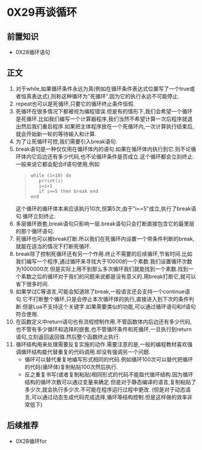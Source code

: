 # 0X29再谈循环
## 前置知识
* 0X28循环语句
## 正文
1. 对于while,如果循环条件永远为真(例如在循环条件表达式位置写了一个true或者恒真表达式),则称这种循环为"死循环".因为它的执行永远不可能停止.
2. repeat也可以是死循环,只要它的循环终止条件恒假.
3. 死循环在很多情况下都被视为编程错误.但是有的情形下,我们会希望一个循环是死循环.比如我们编写一个计算器程序,我们当然不希望计算一次后程序就退出然后我们重启程序.如果把主体程序放在一个死循环内,一次计算执行结束后,就会开始新一轮的等待输入和计算.
4. 为了让死循环可控,我们需要引入break语句.
5. break语句是一种仅仅用在循环体内的语句.如果在循环体内执行到它.则不论循环体内它后边还有多少代码,也不论循环条件是否成立.这个循环都会立刻终止.一般来说它都会配合if语句使用,例如
    >```
    >while (i<10) do 
    >    prrint(i)
    >    i=i+1
    >    if i==5 then break end
    >end
    >```
    这个循环的循环体本来应该执行10次,但第5次,由于"i==5"成立,执行了break语句.循环立刻终止.
6. 多层循环嵌套,break语句只影响一层.break语句只会打断直接包含它的最里层的那个循环语句.
7. 死循环也可以被break打断.所以我们在死循环内设置一个带条件判断的break,就能在适当的情况下打断死循环.
8. break除了控制死循环还有另一个作用.终止不需要的后续循环,节省时间.比如我们编写一个程序,通过循环来寻找大于10000的一个素数.我们设置循环次数为1000000次.但是实际上用不到那么多次循环我们就能找到一个素数.找到一个素数之后的循环对于我们的问题来说都是没有意义的.用break打断它,就可以省下很多时间.
9. 如果学过C等语言,可能会知道除了break,一般语言还会支持一个continue语句.它不打断整个循环,只是会停止本次循环体的执行,直接进入到下次的条件判断.但是Lua不支持这个关键字.如果需要类似的功能,可以通过循环语句和if语句符合使用.
10. 在函数定义中return语句也有流程控制作用.不管函数体内后边还有多少代码,也不管有多少循环和选择的嵌套,也不管循环条件和死循环,一旦执行到return语句,立刻返回返回值.然后整个函数终止执行.
11. 循环结构用来处理需要反复实施的动作.需要注意的是,一般的编程教材喜欢强调循环结构能代替重复的代码调用.却没有强调另一个问题.
    *  循环可以替代重复地编写形式相同的代码.例如循环100次可以替代把循环的代码(循环体)复制粘贴100次然后执行.
    * 反之重复书写(或者复制粘贴)相同形式的代码不能取代循环结构.因为循环结构的循环次数可以通过变量来确定.但是对于静态编译的语言,复制粘贴了多少次,就会执行多少次.不可能在程序运行过程中更改. (但是对于动态语言,可以通过动态生成代码完成选择,循环等结构控制.但是这样做的效率非常低下)
## 后续推荐
* 0X2B循环for